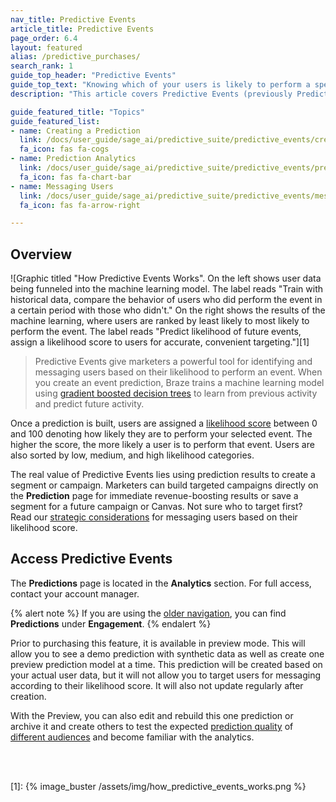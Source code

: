 ```yaml
---
nav_title: Predictive Events
article_title: Predictive Events
page_order: 6.4
layout: featured
alias: /predictive_purchases/
search_rank: 1
guide_top_header: "Predictive Events"
guide_top_text: "Knowing which of your users is likely to perform a specific event—like a purchase—is a crucial insight for growing businesses. Without it, how do you decide which campaigns to build? Who should receive discounts and promotions? Where to spend a limited budget? Braze helps answer these questions with Predictive Events (previously Predictive Purchases), a machine learning model that makes it easy for marketing teams to understand future behavior and focus their resources on engagement and revenue-maximizing campaigns."
description: "This article covers Predictive Events (previously Predictive Purchases), a tool that gives marketers the ability to identify and message users based on their likelihood to perform an event."

guide_featured_title: "Topics"
guide_featured_list:
- name: Creating a Prediction
  link: /docs/user_guide/sage_ai/predictive_suite/predictive_events/creating_an_event_prediction/
  fa_icon: fas fa-cogs
- name: Prediction Analytics
  link: /docs/user_guide/sage_ai/predictive_suite/predictive_events/prediction_analytics/
  fa_icon: fas fa-chart-bar
- name: Messaging Users
  link: /docs/user_guide/sage_ai/predictive_suite/predictive_events/messaging_users/
  fa_icon: fas fa-arrow-right

---
```


## Overview

![Graphic titled "How Predictive Events Works". On the left shows user data being funneled into the machine learning model. The label reads "Train with historical data, compare the behavior of users who did perform the event in a certain period with those who didn't." On the right shows the results of the machine learning, where users are ranked by least likely to most likely to perform the event. The label reads "Predict likelihood of future events, assign a likelihood score to users for accurate, convenient targeting."][1]

> Predictive Events give marketers a powerful tool for identifying and messaging users based on their likelihood to perform an event. When you create an event prediction, Braze trains a machine learning model using [gradient boosted decision trees](https://en.wikipedia.org/wiki/Gradient_boosting) to learn from previous activity and predict future activity.

Once a prediction is built, users are assigned a [likelihood score]({{site.baseurl}}/user_guide/predictive_suite/predictive_purchases/prediction_analytics/#purchase_score) between 0 and 100 denoting how likely they are to perform your selected event. The higher the score, the more likely a user is to perform that event. Users are also sorted by low, medium, and high likelihood categories.

The real value of Predictive Events lies using prediction results to create a segment or campaign. Marketers can build targeted campaigns directly on the **Prediction** page for immediate revenue-boosting results or save a segment for a future campaign or Canvas. Not sure who to target first? Read our [strategic considerations]({{site.baseurl}}/user_guide/predictive_suite/predictive_purchases/messaging_users/#strategy) for messaging users based on their likelihood score.

## Access Predictive Events

The **Predictions** page is located in the **Analytics** section. For full access, contact your account manager.

{% alert note %}
If you are using the [older navigation]({{site.baseurl}}/navigation), you can find **Predictions** under **Engagement**.
{% endalert %}

Prior to purchasing this feature, it is available in preview mode. This will allow you to see a demo prediction with synthetic data as well as create one preview prediction model at a time. This prediction will be created based on your actual user data, but it will not allow you to target users for messaging according to their likelihood score. It will also not update regularly after creation.

With the Preview, you can also edit and rebuild this one prediction or archive it and create others to test the expected [prediction quality]({{site.baseurl}}/user_guide/predictive_suite/predictive_purchases/prediction_analytics/#prediction_quality) of [different audiences]({{site.baseurl}}/user_guide/predictive_suite/predictive_purchases/creating_a_purchase_prediction/#audience) and become familiar with the analytics.

<br><br>

[1]: {% image_buster /assets/img/how_predictive_events_works.png %}

